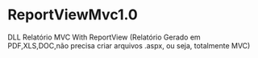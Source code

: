 ReportViewMvc1.0
================

DLL Relatório MVC With ReportView (Relatório Gerado em PDF,XLS,DOC,não precisa criar arquivos .aspx, ou seja, totalmente MVC)
